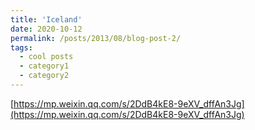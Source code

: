 ```yaml
---
title: 'Iceland'
date: 2020-10-12
permalink: /posts/2013/08/blog-post-2/
tags:
  - cool posts
  - category1
  - category2
---
```


[https://mp.weixin.qq.com/s/2DdB4kE8-9eXV_dffAn3Jg](https://mp.weixin.qq.com/s/2DdB4kE8-9eXV_dffAn3Jg)
